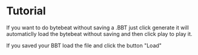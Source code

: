 # Tutorial

If you want to do bytebeat without saving a .BBT just click generate it will automaticlly load the bytebeat without saving and then click play to play it.

If you saved your BBT load the file and click the button "Load"
